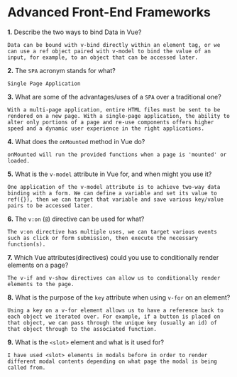 # Advanced Front-End Frameworks


**1.** Describe the two ways to bind Data in Vue?
<!-- enter you answer in the space below -->
```
Data can be bound with v-bind directly within an element tag, or we can use a ref object paired with v-model to bind the value of an input, for example, to an object that can be accessed later.
```

**2.** The `SPA` acronym stands for what?
<!-- enter you answer in the space below -->
```
Single Page Application
```
**3.** What are some of the advantages/uses of a `SPA` over a traditional one?
<!-- enter you answer in the space below -->
```
With a multi-page application, entire HTML files must be sent to be rendered on a new page. With a single-page application, the ability to alter only portions of a page and re-use components offers higher speed and a dynamic user experience in the right applications.
```
**4.** What does the `onMounted` method in Vue do?
<!-- enter you answer in the space below -->
```
onMounted will run the provided functions when a page is 'mounted' or loaded.
```
**5.** What is the `v-model` attribute in Vue for, and when might you use it?
<!-- enter you answer in the space below -->
```
One application of the v-model attribute is to achieve two-way data binding with a form. We can define a variable and set its value to ref({}), then we can target that variable and save various key/value pairs to be accessed later.
```
**6.** The `v:on` (`@`) directive can be used for what?
<!-- enter you answer in the space below -->
```
The v:on directive has multiple uses, we can target various events such as click or form submission, then execute the necessary function(s).
```
**7.** Which Vue attributes(directives) could you use to conditionally render elements on a page?
<!-- enter you answer in the space below -->
```
The v-if and v-show directives can allow us to conditionally render elements to the page.
```
**8.** What is the purpose of the `key` attribute when using `v-for` on an element?
<!-- enter you answer in the space below -->
```
Using a key on a v-for element allows us to have a reference back to each object we iterated over. For example, if a button is placed on that object, we can pass through the unique key (usually an id) of that object through to the associated function.
```
**9.** What is the `<slot>` element and what is it used for?
<!-- enter you answer in the space below -->
```
I have used <slot> elements in modals before in order to render different modal contents depending on what page the modal is being called from.
```